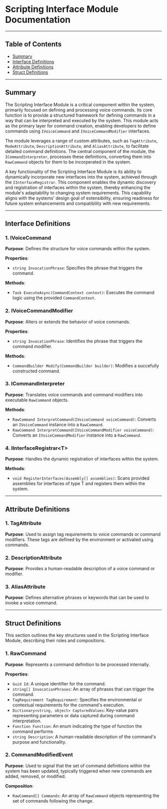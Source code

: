 # Scripting Interface Module Documentation

---

## Table of Contents

- [Summary](#summary)
- [Interface Definitions](#interface-definitions)
- [Attribute Definitions](#attribute-definitions)
- [Struct Definitions](#struct-definitions)

---

## Summary

The Scripting Interface Module is a critical component within the system, primarily focused on defining and processing
voice commands. Its core function is to provide a structured framework for defining commands in a way that can be
interpreted and executed by the system. This module acts as the primary layer for command creation, enabling developers
to define commands using `IVoiceCommand` and `IVoiceCommandModifier` interfaces.

The module leverages a range of custom attributes, such as `TagAttribute`, `ModeAttribute`, `DescriptionAttribute`,
and `AliasAttribute`, to facilitate detailed command definitions. The central component of the module,
the `ICommandInterpreter`, processes these definitions, converting them into `RawCommand` objects for them to be
incorperated in the system.

A key functionality of the Scripting Interface Module is its ability to dynamically incorporate new interfaces into the
system, achieved through the `IInterfaceRegistrar`. This component enables the dynamic discovery and registration of
interfaces within the system, thereby enhancing the module's adaptability to changing system requirements. This
capability aligns with the systems' design goal of extensibility, ensuring readiness for future system enhancements and
compatibility with new requirements.

---

## Interface Definitions

### 1. IVoiceCommand

**Purpose**: Defines the structure for voice commands within the system.

**Properties**:

- `string InvocationPhrase`: Specifies the phrase that triggers the command.

**Methods**:

- `Task ExecuteAsync(CommandContext context)`: Executes the command logic using the provided `CommandContext`.

### 2. IVoiceCommandModifier

**Purpose**: Alters or extends the behavior of voice commands.

**Properties**:

- `string InvocationPhrase`: Identifies the phrase that triggers the command modifier.

**Methods**:

- `CommandBuilder Modify(CommandBuilder builder)`: Modifies a succefully constructed command.

### 3. ICommandInterpreter

**Purpose**: Translates voice commands and command modifiers into executable `RawCommand` objects.

**Methods**:

- `RawCommand InterpretCommand(IVoiceCommand voiceCommand)`: Converts an `IVoiceCommand` instance into a `RawCommand`.
- `RawCommand InterpretCommand(IVoiceCommandModifier voiceCommand)`: Converts an `IVoiceCommandModifier` instance into a `RawCommand`.

### 4. IInterfaceRegistrar\<T>

**Purpose**: Handles the dynamic registration of interfaces within the system.

**Methods**:

- `void RegisterInterfaces(Assembly[] assemblies)`: Scans provided assemblies for interfaces of type T and registers them within the system.

---

## Attribute Definitions

### 1. TagAttribute

**Purpose**: Used to assign tag requirements to voice commands or command modifiers. These tags are defined by the environment or activated using commands.

### 2. DescriptionAttribute

**Purpose**: Provides a human-readable description of a voice command or modifier.

### 3. AliasAttribute

**Purpose**: Defines alternative phrases or keywords that can be used to invoke a voice command.

---

## Struct Definitions

This section outlines the key structures used in the Scripting Interface Module, describing their roles and compositions.

### 1. RawCommand

**Purpose**: Represents a command definition to be processed internally.

**Properties**:

- `Guid Id`: A unique identifier for the command.
- `string[] InvocationPhrases`: An array of phrases that can trigger the command.
- `TagRequirement TagRequirement`: Specifies the environmental or contextual requirements for the command's execution.
- `Dictionary<string, object> CapturedValues`: Key-value pairs representing parameters or data captured during command interpretation.
- `Function Function`: An enum indicating the type of function the command performs
- `string Description`: A human-readable description of the command's purpose and functionality.

### 2. CommandModifiedEvent

**Purpose**: Used to signal that the set of command definitions within the system has been updated, typically triggered when new commands are added, removed, or modified.

**Composition**:
- `RawCommand[] Commands`: An array of `RawCommand` objects representing the set of commands following the change.